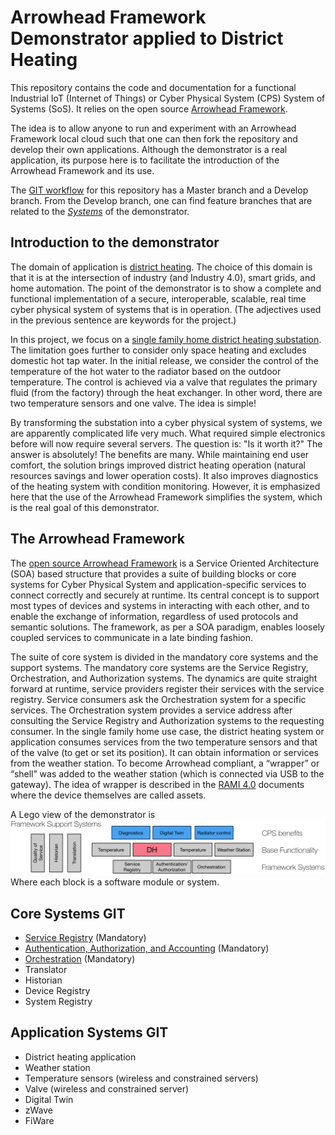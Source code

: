 # Arrowhead Framework Demonstrator applied to District Heating

This repository contains the code and documentation for a functional Industrial IoT (Internet of Things) or Cyber Physical System (CPS) System of Systems (SoS). It relies on the open source [Arrowhead Framework](https://forge.soa4d.org/plugins/mediawiki/wiki/arrowhead-f/index.php/Arrowhead_Framework_Wiki).

The idea is to allow anyone to run and experiment with an Arrowhead Framework local cloud such that one can then fork the repository and develop their own applications. Although the demonstrator is a real application, its purpose here is to facilitate the introduction of the Arrowhead Framework and its use.

The [GIT workflow](https://www.atlassian.com/git/tutorials/comparing-workflows/gitflow-workflow) for this repository has a Master branch and a Develop branch. From the Develop branch, one can find feature branches that are related to the [*Systems*](#Core-System-GIT) of the demonstrator.

## Introduction to the demonstrator

The domain of application is [district heating](https://en.wikipedia.org/wiki/District_heating). The choice of this domain is that it is at the intersection of industry (and Industry 4.0), smart grids, and home automation. The point of the demonstrator is to show a complete and functional implementation of a secure, interoperable, scalable, real time cyber physical system of systems that is in operation. (The adjectives used in the previous sentence are keywords for the project.)

In this project, we focus on a [single family home district heating substation](http://redan.danfoss.dk/PCMPDF/VLJVO101_VXi_Solo_lores.pdf). The limitation goes further to consider only space heating and excludes domestic hot tap water. In the initial release, we consider the control of the temperature of the hot water to the radiator based on the outdoor temperature. The control is achieved via a valve that regulates the primary fluid (from the factory) through the heat exchanger. In other word, there are two temperature sensors and one valve. The idea is simple!

By transforming the substation into a cyber physical system of systems, we are apparently complicated life very much. What required simple electronics before will now require several servers. The question is: "Is it worth it?" The answer is absolutely! The benefits are many. While maintaining end user comfort, the solution brings improved district heating operation (natural resources savings and lower operation costs). It also improves diagnostics of the heating system with condition monitoring. However, it is emphasized here that the use of the Arrowhead Framework simplifies the system, which is the real goal of this demonstrator.

## The Arrowhead Framework 
The [open source Arrowhead Framework](https://www.crcpress.com/IoT-Automation-Arrowhead-Framework/Delsing/p/book/9781498756754) is a Service Oriented Architecture (SOA) based structure that provides a suite of building blocks or core systems for Cyber Physical System and application-specific services to connect correctly and securely at runtime. Its central concept is to support most types of devices and systems in interacting with each other, and to enable the exchange of information, regardless of used protocols and semantic solutions. The framework, as per a SOA paradigm, enables loosely coupled services to communicate in a late binding fashion.

The suite of core system is divided in the mandatory core systems and the support systems. The mandatory core systems are the Service Registry, Orchestration, and Authorization systems. The dynamics are quite straight forward at runtime, service providers register their services with the service registry. Service consumers  ask the Orchestration system for a specific services. The Orchestration system  provides a service address after consulting the Service Registry and Authorization systems to the requesting consumer. In the single family home use case, the district heating system or application consumes services from the two temperature sensors and that of the valve (to get or set its position). It can obtain information or services from the weather station. To become Arrowhead compliant, a “wrapper” or “shell” was added to the weather station (which is connected via USB to the gateway). The idea of wrapper is described in the [RAMI 4.0](https://www.plattform-i40.de/I40/Redaktion/EN/Downloads/Publikation/rami40-an-introduction.pdf?__blob=publicationFile&v=4) documents where the device themselves are called assets.

A Lego view of the demonstrator is
![optional caption text](figsNdocs/DHAF.png)
Where each block is a software module or system.

## Core Systems GIT
* [Service Registry](/ServiceRegistry) (Mandatory)
* [Authentication, Authorization, and Accounting](/AAA) (Mandatory)
* [Orchestration](/Orchestration) (Mandatory)
* Translator
* Historian
* Device Registry
* System Registry

## Application Systems GIT
* District heating application
* Weather station
* Temperature sensors (wireless and constrained servers)
* Valve (wireless and constrained server)
* Digital Twin
* zWave
* FiWare